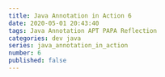 ```yaml
---
title: Java Annotation in Action 6
date: 2020-05-01 20:43:40
tags: Java Annotation APT PAPA Reflection
categories: dev java
series: java_annotation_in_action
number: 6
published: false
---
```

